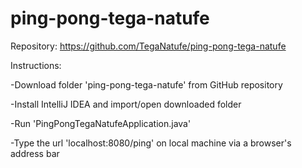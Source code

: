 # ping-pong-tega-natufe
Repository: https://github.com/TegaNatufe/ping-pong-tega-natufe

Instructions:

-Download folder 'ping-pong-tega-natufe' from GitHub repository

-Install IntelliJ IDEA and import/open downloaded folder

-Run 'PingPongTegaNatufeApplication.java'

-Type the url 'localhost:8080/ping' on local machine via a browser's address bar
